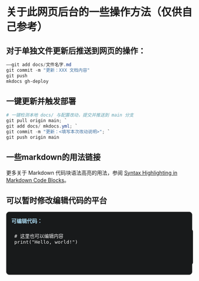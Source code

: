 # 关于此网页后台的一些操作方法（仅供自己参考）

## 对于单独文件更新后推送到网页的操作：
```powershell
——git add docs/文件名字.md
git commit -m "更新：XXX 文档内容"
git push
mkdocs gh-deploy
```


## 一键更新并触发部署
```powershell
# 一键检测本地 docs/ 与配置改动，提交并推送到 main 分支
git pull origin main; `
git add docs/ mkdocs.yml; `
git commit -m "更新：<填写本次改动说明>"; `
git push origin main
```

## 一些markdown的用法链接
更多关于 Markdown 代码块语法高亮的用法，参阅 [Syntax Highlighting in Markdown Code Blocks](https://elischei.com/syntax-highlighting-in-markdown-code-blocks/)。

## 可以暂时修改编辑代码的平台
<div style="border:1px solid #333; border-radius:8px; padding:13px; margin:16px 0; background:#181A1B;">
  <b style="color:#aad8ef;">可编辑代码：</b><br>
  <pre contenteditable="true"
       style="width:100%; min-height:80px; font-family:monospace;
              font-size:13px; background:#181A1B; color:#f7f7f7;
              border-radius:6px; padding:8px; border:none; outline:none;">
# 这里也可以编辑内容
print("Hello, world!")
  </pre>
</div>

